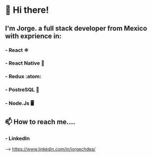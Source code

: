 # 👋 Hi there!


## I'm Jorge. a full stack developer from Mexico with exprience in:

### - React :atom_symbol:
### - React Native :iphone:
### - Redux :atom:
### - PostreSQL :elephant:
### - Node.Js :desktop_computer:


## 📫 How to reach me....
### -  LinkedIn 
  --> https://www.linkedin.com/in/jorgechdea/

<!---
jorgechdea/jorgechdea is a ✨ special ✨ repository because its `README.md` (this file) appears on your GitHub profile.
You can click the Preview link to take a look at your changes.
--->
